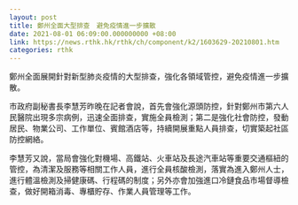 ```yaml
---
layout: post
title: 鄭州全面大型排查　避免疫情進一步擴散
date: 2021-08-01 06:09:00.000000000 +08:00
link: https://news.rthk.hk/rthk/ch/component/k2/1603629-20210801.htm
categories: rthk
---
```


鄭州全面展開針對新型肺炎疫情的大型排查，強化各領域管控，避免疫情進一步擴散。

市政府副秘書長李慧芳昨晚在記者會說，首先會強化源頭防控，針對鄭州市第六人民醫院出現多宗病例，迅速全面排查，實施全員檢測；第二是強化社會防控，發動居民、物業公司、工作單位、賓館酒店等，持續開展重點人員排查，切實築起社區防控網絡。

李慧芳又說，當局會強化對機場、高鐵站、火車站及長途汽車站等重要交通樞紐的管控，為清潔及服務等相關工作人員，進行全員核酸檢測，落實為進入鄭州人士，進行體溫檢測及掃健康碼、行程碼的制度；另外亦會加強進口冷鏈食品市場督導檢查，做好開箱消毒、專櫃貯存、作業人員管理等工作。
